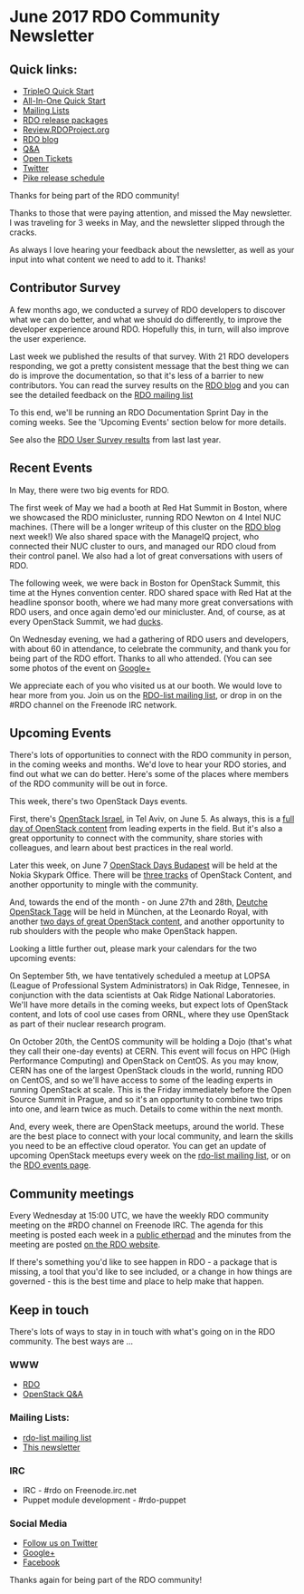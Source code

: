 # June 2017 RDO Community Newsletter

## Quick links:

* [TripleO Quick Start](https://www.rdoproject.org/tripleo/)
* [All-In-One Quick Start](http://rdoproject.org/quickstart)
* [Mailing Lists](https://www.rdoproject.org/community/mailing-lists/)
* [RDO release packages](https://trunk.rdoproject.org/)
* [Review.RDOProject.org](http://review.rdoproject.org/)
* [RDO blog](http://rdoproject.org/blog)
* [Q&A](http://ask.openstack.org/)
* [Open Tickets](http://tm3.org/rdobugs)
* [Twitter](http://twitter.com/rdocommunity)
* [Pike release schedule](http://releases.openstack.org/pike/schedule.html)

Thanks for being part of the RDO community!

Thanks to those that were paying attention, and missed the May
newsletter. I was traveling for 3 weeks in May, and the newsletter
slipped through the cracks.

As always I love hearing your feedback about the newsletter, as well as
your input into what content we need to add to it. Thanks!

## Contributor Survey

A few months ago, we conducted a survey of RDO developers to discover
what we can do better, and what we should do differently, to improve the
developer experience around RDO. Hopefully this, in turn, will also
improve the user experience.

Last week we published the results of that survey. With 21 RDO
developers responding, we got a pretty consistent message that the best
thing we can do is improve the documentation, so that it's less of a
barrier to new contributors. You can read the survey results on the [RDO
blog](https://www.rdoproject.org/blog/2017/05/rdo-contributor-survey/)
and you can see the detailed feedback on the [RDO mailing
list](https://www.redhat.com/archives/rdo-list/2017-May/msg00051.html)

To this end, we'll be running an RDO Documentation Sprint Day in the coming
weeks. See the 'Upcoming Events' section below for more details.

See also the [RDO User Survey
results](https://www.rdoproject.org/blog/2016/11/how-are-you-using-rdo/)
from last last year.

## Recent Events

In May, there were two big events for RDO.

The first week of May we had a booth at Red Hat Summit in Boston, where
we showcased the RDO minicluster, running RDO Newton on 4 Intel NUC
machines. (There will be a longer writeup of this cluster on the [RDO
blog](http://rdoproject.org/blog/) next week!)  We also shared space
with the ManageIQ project, who connected their NUC cluster to ours, and
managed our RDO cloud from their control panel. We also had a lot of
great conversations with users of RDO.

The following week, we were back in Boston for OpenStack Summit, this
time at the Hynes convention center. RDO shared space with Red Hat at
the headline sponsor booth, where we had many more great conversations
with RDO users, and once again demo'ed our minicluster. And, of course,
as at every OpenStack Summit, we had
[ducks](https://www.rdoproject.org/blog/2015/10/ducks/).

On Wednesday evening, we had a gathering of RDO users and developers,
with about 60 in attendance, to celebrate the community, and thank you
for being part of the RDO effort. Thanks to all who attended. (You can
see some photos of the event on
[Google+](https://plus.google.com/+RichBowen/posts/jTqcvYw4maS)

We appreciate each of you who visited us at our booth. We would love to
hear more from you. Join us on the [RDO-list mailing
list](https://www.rdoproject.org/community/mailing-lists/), or drop in
on the #RDO channel on the Freenode IRC network.

## Upcoming Events

There's lots of opportunities to connect with the RDO community in
person, in the coming weeks and months. We'd love to hear your RDO
stories, and find out what we can do better. Here's some of the places
where members of the RDO community will be out in force.

This week, there's two OpenStack Days events.

First, there's [OpenStack Israel](http://www.openstack-israel.org/), in
Tel Aviv, on June 5. As always, this is a [full day of OpenStack
content](http://www.openstack-israel.org/agenda) from leading experts in
the field. But it's also a great opportunity to connect with the
community, share stories with colleagues, and learn about best practices
in the real world.

Later this week, on June 7 [OpenStack Days Budapest](http://openstackceeday.com/) will be held at the Nokia Skypark Office. There will be
[three tracks](http://openstackceeday.com/schedule) of OpenStack
Content, and another opportunity to mingle with the community.

And, towards the end of the month - on June 27th and 28th,
[Deutche OpenStack Tage](https://openstack-tage.de/) will be held in
München, at the Leonardo Royal, with another [two days of great
OpenStack content](https://openstack-tage.de/programm/), and another
opportunity to rub shoulders with the people who make OpenStack happen.

Looking a little further out, please mark your calendars for the two
upcoming events:

On September 5th, we have tentatively scheduled a meetup at LOPSA
(League of Professional System Administrators) in Oak Ridge, Tennesee,
in conjunction with the data scientists at Oak Ridge National
Laboratories. We'll have more details in the coming weeks, but expect
lots of OpenStack content, and lots of cool use cases from ORNL, where
they use OpenStack as part of their nuclear research program.

On October 20th, the CentOS community will be holding a Dojo (that's
what they call their one-day events) at CERN. This event will focus on
HPC (High Performance Computing) and OpenStack on CentOS. As you may
know, CERN has one of the largest OpenStack clouds in the world, running
RDO on CentOS, and so we'll have access to some of the leading experts
in running OpenStack at scale. This is the Friday immediately before the
Open Source Summit in Prague, and so it's an opportunity to combine two
trips into one, and learn twice as much. Details to come within the next
month.

And, every week, there are OpenStack meetups, around the world. These
are the best place to connect with your local community, and learn the
skills you need to be an effective cloud operator. You can get an update
of upcoming OpenStack meetups every week on the [rdo-list mailing
list](http://www.redhat.com/mailman/listinfo/rdo-list), or on the [RDO
events page](http://rdoproject.org/events/).

## Community meetings

Every Wednesday at 15:00 UTC, we have the weekly RDO community meeting on the #RDO channel on Freenode IRC. The agenda for this meeting is posted each week in a [public etherpad](https://etherpad.openstack.org/p/RDO-Meeting) and the minutes from the meeting are posted [on the RDO website](https://www.rdoproject.org/community/community-meeting/).

If there's something you'd like to see happen in RDO - a package that is missing, a tool that you'd like to see included, or a change in how things are governed - this is the best time and place to help make that happen.

## Keep in touch

There's lots of ways to stay in in touch with what's going on in the
RDO community. The best ways are ...


### WWW
* [RDO](http://rdoproject.org/)
* [OpenStack Q&A](http://ask.openstack.org/ )

### Mailing Lists:
* [rdo-list mailing list](http://www.redhat.com/mailman/listinfo/rdo-list )
* [This newsletter](http://www.redhat.com/mailman/listinfo/rdo-newsletter )

### IRC
* IRC - #rdo on Freenode.irc.net
* Puppet module development - #rdo-puppet

### Social Media
* [Follow us on Twitter](http://twitter.com/rdocommunity )
* [Google+](http://tm3.org/rdogplus )
* [Facebook](http://facebook.com/rdocommunity)

Thanks again for being part of the RDO community!
